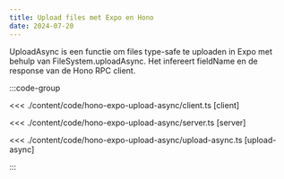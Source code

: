 ```yaml
---
title: Upload files met Expo en Hono
date: 2024-07-20
---
```


UploadAsync is een functie om files type-safe te uploaden in Expo met behulp van FileSystem.uploadAsync. Het infereert fieldName en de response van de Hono RPC client.

:::code-group

<<< ./content/code/hono-expo-upload-async/client.ts [client]

<<< ./content/code/hono-expo-upload-async/server.ts [server]

<<< ./content/code/hono-expo-upload-async/upload-async.ts [upload-async]

:::
